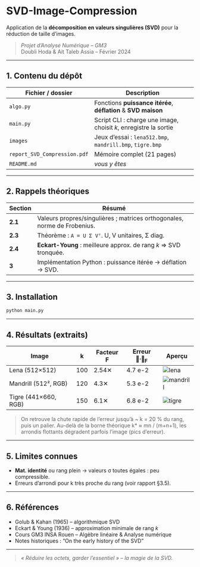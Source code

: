 # SVD-Image-Compression  
Application de la **décomposition en valeurs singulières (SVD)** pour la réduction de taille d’images.

> *Projet d’Analyse Numérique – GM3*  
> Doubli Hoda & Ait Taleb Assia – Février 2024

---

## 1. Contenu du dépôt

| Fichier / dossier                | Description                                                     |
|---------------------------------|-----------------------------------------------------------------|
| `algo.py`                       | Fonctions **puissance itérée**, **déflation** & **SVD maison**  |
| `main.py`                       | Script CLI : charge une image, choisit *k*, enregistre la sortie |
| `images`                       | Jeux d’essai : `lena512.bmp`, `mandrill.bmp`, `tigre.bmp`        |
| `report_SVD_Compression.pdf`    | Mémoire complet (21 pages)                                      |
| `README.md`                     | *vous y êtes*                                                   |

---

## 2. Rappels théoriques

| Section | Résumé |
|---------|--------|
| **2.1** | Valeurs propres/singulières ; matrices orthogonales, norme de Frobenius. |
| **2.3** | Théorème : `A = U Σ Vᵀ`.  U, V unitaires, Σ diag. |
| **2.4** | **Eckart-Young** : meilleure approx. de rang *k* ⇒ SVD tronquée. |
| **3**   | Implémentation Python : puissance itérée → déflation → SVD. |

---

## 3. Installation

```bash
python main.py
````

---

## 4. Résultats (extraits)

| Image                | k   | Facteur F | Erreur ‖·‖<sub>F</sub> | Aperçu                       |
| -------------------- | --- | --------- | ---------------------- | ---------------------------- |
| Lena (512×512)       | 100 | 2.54✕     | 4.7 e-2                | ![lena](docs/lena100.png)    |
| Mandrill (512², RGB) | 120 | 4.3✕      | 5.3 e-2                | ![mandrill](docs/man120.png) |
| Tigre (441×660, RGB) | 150 | 6.1✕      | 6.8 e-2                | ![tigre](docs/tigre150.png)  |

> On retrouve la chute rapide de l’erreur jusqu’à \~ k = 20 % du rang, puis un palier.
> Au-delà de la borne théorique k\* ≈ mn / (m+n+1), les arrondis flottants dégradent parfois l’image (pics d’erreur).

---

## 5. Limites connues

* **Mat. identité** ou rang plein → valeurs σ toutes égales : peu compressible.
* Erreurs d’arrondi pour k très proche du rang (voir rapport §3.5).

---

## 6. Références

* Golub & Kahan (1965) – algorithmique SVD
* Eckart & Young (1936) – approximation minimale de rang *k*
* Cours GM3 INSA Rouen – Algèbre linéaire & Analyse numérique
* Notes historiques : “On the early history of the SVD”

---

> *« Réduire les octets, garder l’essentiel » – la magie de la SVD.*

```
